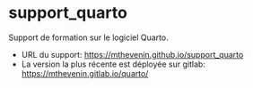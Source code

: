 # support_quarto
Support de formation sur le logiciel Quarto.

* URL du support: <https://mthevenin.github.io/support_quarto>
* La version la plus récente est déployée sur gitlab: <https://mthevenin.gitlab.io/quarto/>

